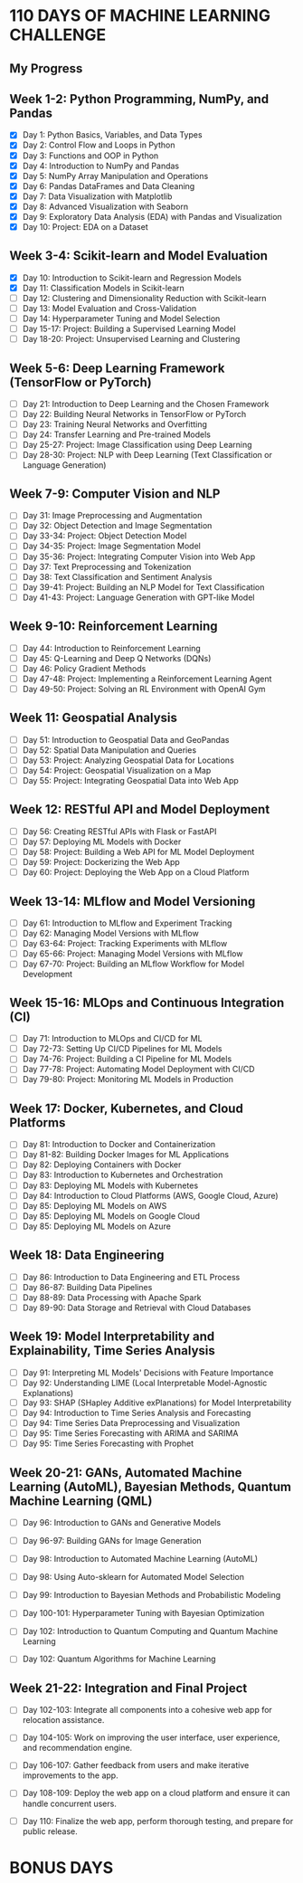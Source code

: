 # 110 DAYS OF MACHINE LEARNING CHALLENGE

## My Progress

## **Week 1-2: Python Programming, NumPy, and Pandas**
- [x] Day 1: Python Basics, Variables, and Data Types
- [x] Day 2: Control Flow and Loops in Python
- [x] Day 3: Functions and OOP in Python
- [x] Day 4: Introduction to NumPy and Pandas
- [x] Day 5: NumPy Array Manipulation and Operations
- [x] Day 6: Pandas DataFrames and Data Cleaning
- [x] Day 7: Data Visualization with Matplotlib
- [x] Day 8: Advanced Visualization with Seaborn
- [x] Day 9: Exploratory Data Analysis (EDA) with Pandas and Visualization
- [x] Day 10: Project: EDA on a Dataset

## **Week 3-4: Scikit-learn and Model Evaluation**
- [x] Day 10: Introduction to Scikit-learn and Regression Models
- [x] Day 11: Classification Models in Scikit-learn
- [ ] Day 12: Clustering and Dimensionality Reduction with Scikit-learn
- [ ] Day 13: Model Evaluation and Cross-Validation
- [ ] Day 14: Hyperparameter Tuning and Model Selection
- [ ] Day 15-17: Project: Building a Supervised Learning Model
- [ ] Day 18-20: Project: Unsupervised Learning and Clustering

## **Week 5-6: Deep Learning Framework (TensorFlow or PyTorch)**
- [ ] Day 21: Introduction to Deep Learning and the Chosen Framework
- [ ] Day 22: Building Neural Networks in TensorFlow or PyTorch
- [ ] Day 23: Training Neural Networks and Overfitting
- [ ] Day 24: Transfer Learning and Pre-trained Models
- [ ] Day 25-27: Project: Image Classification using Deep Learning
- [ ] Day 28-30: Project: NLP with Deep Learning (Text Classification or Language Generation)

## **Week 7-9: Computer Vision and NLP**
- [ ] Day 31: Image Preprocessing and Augmentation
- [ ] Day 32: Object Detection and Image Segmentation
- [ ] Day 33-34: Project: Object Detection Model
- [ ] Day 34-35: Project: Image Segmentation Model
- [ ] Day 35-36: Project: Integrating Computer Vision into Web App
- [ ] Day 37: Text Preprocessing and Tokenization
- [ ] Day 38: Text Classification and Sentiment Analysis
- [ ] Day 39-41: Project: Building an NLP Model for Text Classification
- [ ] Day 41-43: Project: Language Generation with GPT-like Model

## **Week 9-10: Reinforcement Learning**
- [ ] Day 44: Introduction to Reinforcement Learning
- [ ] Day 45: Q-Learning and Deep Q Networks (DQNs)
- [ ] Day 46: Policy Gradient Methods
- [ ] Day 47-48: Project: Implementing a Reinforcement Learning Agent
- [ ] Day 49-50: Project: Solving an RL Environment with OpenAI Gym

## **Week 11: Geospatial Analysis**
- [ ] Day 51: Introduction to Geospatial Data and GeoPandas
- [ ] Day 52: Spatial Data Manipulation and Queries
- [ ] Day 53: Project: Analyzing Geospatial Data for Locations
- [ ] Day 54: Project: Geospatial Visualization on a Map
- [ ] Day 55: Project: Integrating Geospatial Data into Web App

## **Week 12: RESTful API and Model Deployment**
- [ ] Day 56: Creating RESTful APIs with Flask or FastAPI
- [ ] Day 57: Deploying ML Models with Docker
- [ ] Day 58: Project: Building a Web API for ML Model Deployment
- [ ] Day 59: Project: Dockerizing the Web App
- [ ] Day 60: Project: Deploying the Web App on a Cloud Platform

## **Week 13-14: MLflow and Model Versioning**
- [ ] Day 61: Introduction to MLflow and Experiment Tracking
- [ ] Day 62: Managing Model Versions with MLflow
- [ ] Day 63-64: Project: Tracking Experiments with MLflow
- [ ] Day 65-66: Project: Managing Model Versions with MLflow
- [ ] Day 67-70: Project: Building an MLflow Workflow for Model Development

## **Week 15-16: MLOps and Continuous Integration (CI)**
- [ ] Day 71: Introduction to MLOps and CI/CD for ML
- [ ] Day 72-73: Setting Up CI/CD Pipelines for ML Models
- [ ] Day 74-76: Project: Building a CI Pipeline for ML Models
- [ ] Day 77-78: Project: Automating Model Deployment with CI/CD
- [ ] Day 79-80: Project: Monitoring ML Models in Production

## **Week 17: Docker, Kubernetes, and Cloud Platforms**
- [ ] Day 81: Introduction to Docker and Containerization
- [ ] Day 81-82: Building Docker Images for ML Applications
- [ ] Day 82: Deploying Containers with Docker
- [ ] Day 83: Introduction to Kubernetes and Orchestration
- [ ] Day 83: Deploying ML Models with Kubernetes
- [ ] Day 84: Introduction to Cloud Platforms (AWS, Google Cloud, Azure)
- [ ] Day 85: Deploying ML Models on AWS
- [ ] Day 85: Deploying ML Models on Google Cloud
- [ ] Day 85: Deploying ML Models on Azure

## **Week 18: Data Engineering**
- [ ] Day 86: Introduction to Data Engineering and ETL Process
- [ ] Day 86-87: Building Data Pipelines
- [ ] Day 88-89: Data Processing with Apache Spark
- [ ] Day 89-90: Data Storage and Retrieval with Cloud Databases

## **Week 19: Model Interpretability and Explainability, Time Series Analysis**
- [ ] Day 91: Interpreting ML Models' Decisions with Feature Importance
- [ ] Day 92: Understanding LIME (Local Interpretable Model-Agnostic Explanations)
- [ ] Day 93: SHAP (SHapley Additive exPlanations) for Model Interpretability
- [ ] Day 94: Introduction to Time Series Analysis and Forecasting
- [ ] Day 94: Time Series Data Preprocessing and Visualization
- [ ] Day 95: Time Series Forecasting with ARIMA and SARIMA
- [ ] Day 95: Time Series Forecasting with Prophet

## **Week 20-21: GANs, Automated Machine Learning (AutoML), Bayesian Methods, Quantum Machine Learning (QML)**
- [ ] Day 96: Introduction to GANs and Generative Models
- [ ] Day 96-97: Building GANs for Image Generation
- [ ] Day 98: Introduction to Automated Machine Learning (AutoML)
- [ ] Day 98: Using Auto-sklearn for Automated Model Selection
- [ ] Day 99: Introduction to Bayesian Methods and Probabilistic Modeling
- [ ] Day 100-101: Hyperparameter Tuning with Bayesian Optimization
- [ ] Day 102: Introduction to Quantum Computing and Quantum Machine Learning
- [ ] Day 102: Quantum Algorithms for Machine Learning


## **Week 21-22: Integration and Final Project**
- [ ] Day 102-103: Integrate all components into a cohesive web app for relocation assistance.
- [ ] Day 104-105: Work on improving the user interface, user experience, and recommendation engine.
- [ ] Day 106-107: Gather feedback from users and make iterative improvements to the app.
- [ ] Day 108-109: Deploy the web app on a cloud platform and ensure it can handle concurrent users.
- [ ] Day 110: Finalize the web app, perform thorough testing, and prepare for public release.
      

# BONUS DAYS

